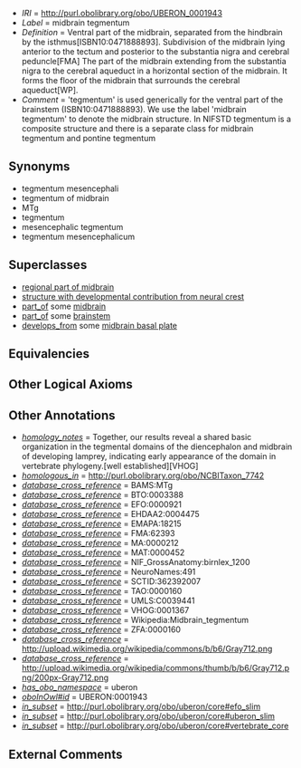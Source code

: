  * *IRI* = http://purl.obolibrary.org/obo/UBERON_0001943
 * *Label* = midbrain tegmentum
 * *Definition* = Ventral part of the midbrain, separated from the hindbrain by the isthmus[ISBN10:0471888893]. Subdivision of the midbrain lying anterior to the tectum and posterior to the substantia nigra and cerebral peduncle[FMA] The part of the midbrain extending from the substantia nigra to the cerebral aqueduct in a horizontal section of the midbrain. It forms the floor of the midbrain that surrounds the cerebral aqueduct[WP].
 * *Comment* = 'tegmentum' is used generically for the ventral part of the brainstem (ISBN10:0471888893). We use the label 'midbrain tegmentum' to denote the midbrain structure. In NIFSTD tegmentum is a composite structure and there is a separate class for midbrain tegmentum and pontine tegmentum

## Synonyms

 * tegmentum mesencephali
 * tegmentum of midbrain
 * MTg
 * tegmentum
 * mesencephalic tegmentum
 * tegmentum mesencephalicum

## Superclasses

 * [regional part of midbrain](../../UBERON/50/UBERON_0002950.md)
 * [structure with developmental contribution from neural crest](../../UBERON/14/UBERON_0010314.md)
 * [part_of](../../BFO/50/BFO_0000050.md) some [midbrain](../../UBERON/91/UBERON_0001891.md)
 * [part_of](../../BFO/50/BFO_0000050.md) some [brainstem](../../UBERON/98/UBERON_0002298.md)
 * [develops_from](../../RO/02/RO_0002202.md) some [midbrain basal plate](../../UBERON/85/UBERON_0010285.md)

## Equivalencies


## Other Logical Axioms


## Other Annotations

 * *[homology_notes](../../UBPROP/03/UBPROP_0000003.md)* = Together, our results reveal a shared basic organization in the tegmental domains of the diencephalon and midbrain of developing lamprey, indicating early appearance of the domain in vertebrate phylogeny.[well established][VHOG]
 * *[homologous_in](../../core#homologous/in/core#homologous_in.md)* = http://purl.obolibrary.org/obo/NCBITaxon_7742
 * *[database_cross_reference](../../ef/oboInOwl#hasDbXref.md)* = BAMS:MTg
 * *[database_cross_reference](../../ef/oboInOwl#hasDbXref.md)* = BTO:0003388
 * *[database_cross_reference](../../ef/oboInOwl#hasDbXref.md)* = EFO:0000921
 * *[database_cross_reference](../../ef/oboInOwl#hasDbXref.md)* = EHDAA2:0004475
 * *[database_cross_reference](../../ef/oboInOwl#hasDbXref.md)* = EMAPA:18215
 * *[database_cross_reference](../../ef/oboInOwl#hasDbXref.md)* = FMA:62393
 * *[database_cross_reference](../../ef/oboInOwl#hasDbXref.md)* = MA:0000212
 * *[database_cross_reference](../../ef/oboInOwl#hasDbXref.md)* = MAT:0000452
 * *[database_cross_reference](../../ef/oboInOwl#hasDbXref.md)* = NIF_GrossAnatomy:birnlex_1200
 * *[database_cross_reference](../../ef/oboInOwl#hasDbXref.md)* = NeuroNames:491
 * *[database_cross_reference](../../ef/oboInOwl#hasDbXref.md)* = SCTID:362392007
 * *[database_cross_reference](../../ef/oboInOwl#hasDbXref.md)* = TAO:0000160
 * *[database_cross_reference](../../ef/oboInOwl#hasDbXref.md)* = UMLS:C0039441
 * *[database_cross_reference](../../ef/oboInOwl#hasDbXref.md)* = VHOG:0001367
 * *[database_cross_reference](../../ef/oboInOwl#hasDbXref.md)* = Wikipedia:Midbrain_tegmentum
 * *[database_cross_reference](../../ef/oboInOwl#hasDbXref.md)* = ZFA:0000160
 * *[database_cross_reference](../../ef/oboInOwl#hasDbXref.md)* = http://upload.wikimedia.org/wikipedia/commons/b/b6/Gray712.png
 * *[database_cross_reference](../../ef/oboInOwl#hasDbXref.md)* = http://upload.wikimedia.org/wikipedia/commons/thumb/b/b6/Gray712.png/200px-Gray712.png
 * *[has_obo_namespace](../../ce/oboInOwl#hasOBONamespace.md)* = uberon
 * *[oboInOwl#id](../../id/oboInOwl#id.md)* = UBERON:0001943
 * *[in_subset](../../et/oboInOwl#inSubset.md)* = http://purl.obolibrary.org/obo/uberon/core#efo_slim
 * *[in_subset](../../et/oboInOwl#inSubset.md)* = http://purl.obolibrary.org/obo/uberon/core#uberon_slim
 * *[in_subset](../../et/oboInOwl#inSubset.md)* = http://purl.obolibrary.org/obo/uberon/core#vertebrate_core

## External Comments

